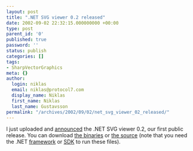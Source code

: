 ```yaml
---
layout: post
title: ".NET SVG viewer 0.2 released"
date: 2002-09-02 22:32:15.000000000 +00:00
type: post
parent_id: '0'
published: true
password: ''
status: publish
categories: []
tags:
- SharpVectorGraphics
meta: {}
author:
  login: niklas
  email: niklas@protocol7.com
  display_name: Niklas
  first_name: Niklas
  last_name: Gustavsson
permalink: "/archives/2002/09/02/net_svg_viewer_02_released/"
---
```

I just uploaded and [announced](http://news.gmane.org/article.php?id=4732&group=gmane.text.xml.svg.devel) the .NET SVG viewer 0.2, our first public release. You can download [the binaries](http://www.protocol7.com/svg.net/releases/sharpvectorgraphics.0.2-bin.zip) or [the source](http://www.protocol7.com/svg.net/releases/sharpvectorgraphics.0.2-src.zip) (note that you need the .NET [framework](http://msdn.microsoft.com/downloads/default.asp?url=/downloads/sample.asp?url=/MSDN-FILES/027/001/829/msdncompositedoc.xml&frame=true) or [SDK](http://msdn.microsoft.com/downloads/default.asp?url=/downloads/sample.asp?url=/msdn-files/027/000/976/msdncompositedoc.xml&frame=true) to run these files).

